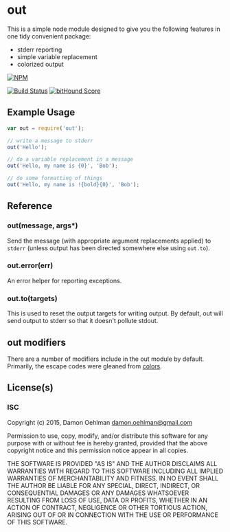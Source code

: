 # out

This is a simple node module designed to give you the following features in
one tidy convenient package:

- stderr reporting
- simple variable replacement
- colorized output


[![NPM](https://nodei.co/npm/out.png)](https://nodei.co/npm/out/)

[![Build Status](https://api.travis-ci.org/DamonOehlman/out.svg?branch=master)](https://travis-ci.org/DamonOehlman/out) [![bitHound Score](https://www.bithound.io/github/DamonOehlman/out/badges/score.svg)](https://www.bithound.io/github/DamonOehlman/out) 

## Example Usage

```js
var out = require('out');

// write a message to stderr
out('Hello');

// do a variable replacement in a message
out('Hello, my name is {0}', 'Bob');

// do some formatting of things
out('Hello, my name is !{bold}{0}', 'Bob');
```

## Reference

### out(message, args*)

Send the message (with appropriate argument replacements applied) to
`stderr` (unless output has been directed somewhere else using `out.to`).

### out.error(err)

An error helper for reporting exceptions.

### out.to(targets)

This is used to reset the output targets for writing output. By default,
out will send output to stderr so that it doesn't pollute stdout.

## out modifiers

There are a number of modifiers include in the out module by default.
Primarily, the escape codes were gleaned from
[colors](https://github.com/Marak/colors.js).

## License(s)

### ISC

Copyright (c) 2015, Damon Oehlman <damon.oehlman@gmail.com>

Permission to use, copy, modify, and/or distribute this software for any
purpose with or without fee is hereby granted, provided that the above
copyright notice and this permission notice appear in all copies.

THE SOFTWARE IS PROVIDED "AS IS" AND THE AUTHOR DISCLAIMS ALL WARRANTIES WITH
REGARD TO THIS SOFTWARE INCLUDING ALL IMPLIED WARRANTIES OF MERCHANTABILITY
AND FITNESS. IN NO EVENT SHALL THE AUTHOR BE LIABLE FOR ANY SPECIAL, DIRECT,
INDIRECT, OR CONSEQUENTIAL DAMAGES OR ANY DAMAGES WHATSOEVER RESULTING FROM
LOSS OF USE, DATA OR PROFITS, WHETHER IN AN ACTION OF CONTRACT, NEGLIGENCE OR
OTHER TORTIOUS ACTION, ARISING OUT OF OR IN CONNECTION WITH THE USE OR
PERFORMANCE OF THIS SOFTWARE.
